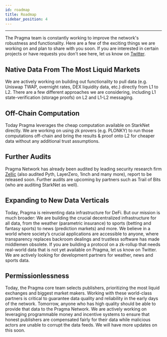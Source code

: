 ```yaml
---
id: roadmap
title: Roadmap
sidebar_position: 4
---
```


---

The Pragma team is constantly working to improve the network's robustness and functionality. Here are a few of the exciting things we are working on and plan to share with you soon. If you are interested in certain projects or have requests you don't see here, let us know on [Twitter](https://twitter.com/PragmaOracle).

## Native Data From The Most Liquid Markets

We are actively working on building out functionality to pull data (e.g. Uniswap TWAP, overnight rates, DEX liquidity data, etc.) directly from L1 to L2. There are a few different approaches we are considering, including L1 state-verification (storage proofs) on L2 and L1-L2 messaging.

## Off-Chain Computation

Today Pragma leverages the cheap computation available on StarkNet directly. We are working on using zk provers (e.g. PLONKY) to run those computations off-chain and bring the results & proof onto L2 for cheaper data without any additional trust assumptions.

## Further Audits

Pragma Network has already been audited by leading security research firm [Zellic](https://www.zellic.io/) (also audited Pyth, LayerZero, 1inch and many more), report to be released soon. Further audits are upcoming by partners such as Trail of Bits (who are auditing StarkNet as well).

## Expanding to New Data Verticals

Today, Pragma is reinventing data infrastructure for DeFi. But our mission is much broader: We are building the crucial decentralized infrastructure for all data, from the weather (parametric insurance) to sports (betting and fantasy sports) to news (prediction markets) and more. We believe in a world where society’s crucial applications are accessible to anyone, where transparency replaces backroom dealings and trustless software has made middlemen obsolete.
If you are building a protocol on a zk-rollup that needs real-world data that is not yet available on Pragma, let us know on Twitter. We are actively looking for development partners for weather, news and sports data.

## Permissionlessness

Today, the Pragma core team selects publishers, prioritizing the most liquid exchanges and biggest market makers. Working with these world-class partners is critical to guarantee data quality and reliability in the early days of the network.
Tomorrow, anyone who has high quality should be able to provide that data to the Pragma Network. We are actively working on leveraging programmable money and incentive systems to ensure that honest publishers are compensated fairly for their data while malicious actors are unable to corrupt the data feeds. We will have more updates on this soon.
